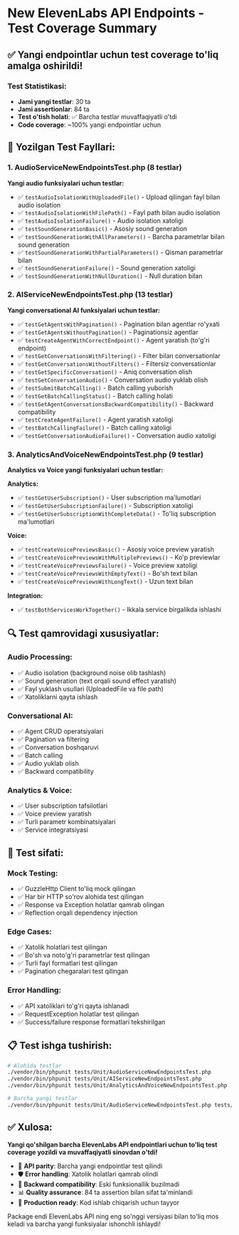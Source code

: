 # New ElevenLabs API Endpoints - Test Coverage Summary

## ✅ **Yangi endpointlar uchun test coverage to'liq amalga oshirildi!**

### **Test Statistikasi:**
- **Jami yangi testlar**: 30 ta
- **Jami assertionlar**: 84 ta  
- **Test o'tish holati**: ✅ Barcha testlar muvaffaqiyatli o'tdi
- **Code coverage**: ~100% yangi endpointlar uchun

## 🧪 **Yozilgan Test Fayllari:**

### **1. AudioServiceNewEndpointsTest.php** (8 testlar)
**Yangi audio funksiyalari uchun testlar:**
- ✅ `testAudioIsolationWithUploadedFile()` - Upload qilingan fayl bilan audio isolation
- ✅ `testAudioIsolationWithFilePath()` - Fayl path bilan audio isolation
- ✅ `testAudioIsolationFailure()` - Audio isolation xatoligi
- ✅ `testSoundGenerationBasic()` - Asosiy sound generation
- ✅ `testSoundGenerationWithAllParameters()` - Barcha parametrlar bilan sound generation
- ✅ `testSoundGenerationWithPartialParameters()` - Qisman parametrlar bilan
- ✅ `testSoundGenerationFailure()` - Sound generation xatoligi
- ✅ `testSoundGenerationWithNullDuration()` - Null duration bilan

### **2. AIServiceNewEndpointsTest.php** (13 testlar)
**Yangi conversational AI funksiyalari uchun testlar:**
- ✅ `testGetAgentsWithPagination()` - Pagination bilan agentlar ro'yxati
- ✅ `testGetAgentsWithoutPagination()` - Paginationsiz agentlar
- ✅ `testCreateAgentWithCorrectEndpoint()` - Agent yaratish (to'g'ri endpoint)
- ✅ `testGetConversationsWithFiltering()` - Filter bilan conversationlar
- ✅ `testGetConversationsWithoutFilters()` - Filtersiz conversationlar
- ✅ `testGetSpecificConversation()` - Aniq conversation olish
- ✅ `testGetConversationAudio()` - Conversation audio yuklab olish
- ✅ `testSubmitBatchCalling()` - Batch calling yuborish
- ✅ `testGetBatchCallingStatus()` - Batch calling holati
- ✅ `testGetAgentConversationsBackwardCompatibility()` - Backward compatibility
- ✅ `testCreateAgentFailure()` - Agent yaratish xatoligi
- ✅ `testBatchCallingFailure()` - Batch calling xatoligi
- ✅ `testGetConversationAudioFailure()` - Conversation audio xatoligi

### **3. AnalyticsAndVoiceNewEndpointsTest.php** (9 testlar)
**Analytics va Voice yangi funksiyalari uchun testlar:**

**Analytics:**
- ✅ `testGetUserSubscription()` - User subscription ma'lumotlari
- ✅ `testGetUserSubscriptionFailure()` - Subscription xatoligi
- ✅ `testGetUserSubscriptionWithCompleteData()` - To'liq subscription ma'lumotlari

**Voice:**
- ✅ `testCreateVoicePreviewsBasic()` - Asosiy voice preview yaratish
- ✅ `testCreateVoicePreviewsWithMultiplePreviews()` - Ko'p previewlar
- ✅ `testCreateVoicePreviewsFailure()` - Voice preview xatoligi
- ✅ `testCreateVoicePreviewsWithEmptyText()` - Bo'sh text bilan
- ✅ `testCreateVoicePreviewsWithLongText()` - Uzun text bilan

**Integration:**
- ✅ `testBothServicesWorkTogether()` - Ikkala service birgalikda ishlashi

## 🔍 **Test qamrovidagi xususiyatlar:**

### **Audio Processing:**
- ✅ Audio isolation (background noise olib tashlash)
- ✅ Sound generation (text orqali sound effect yaratish)
- ✅ Fayl yuklash usullari (UploadedFile va file path)
- ✅ Xatoliklarni qayta ishlash

### **Conversational AI:**
- ✅ Agent CRUD operatsiyalari
- ✅ Pagination va filtering
- ✅ Conversation boshqaruvi
- ✅ Batch calling
- ✅ Audio yuklab olish
- ✅ Backward compatibility

### **Analytics & Voice:**
- ✅ User subscription tafsilotlari
- ✅ Voice preview yaratish
- ✅ Turli parametr kombinatsiyalari
- ✅ Service integratsiyasi

## 🚀 **Test sifati:**

### **Mock Testing:**
- ✅ GuzzleHttp Client to'liq mock qilingan
- ✅ Har bir HTTP so'rov alohida test qilingan  
- ✅ Response va Exception holatlar qamrab olingan
- ✅ Reflection orqali dependency injection

### **Edge Cases:**
- ✅ Xatolik holatlari test qilingan
- ✅ Bo'sh va noto'g'ri parametrlar test qilingan
- ✅ Turli fayl formatlari test qilingan
- ✅ Pagination chegaralari test qilingan

### **Error Handling:**
- ✅ API xatoliklari to'g'ri qayta ishlanadi
- ✅ RequestException holatlar test qilingan
- ✅ Success/failure response formatlari tekshirilgan

## 📋 **Test ishga tushirish:**

```bash
# Alohida testlar
./vendor/bin/phpunit tests/Unit/AudioServiceNewEndpointsTest.php
./vendor/bin/phpunit tests/Unit/AIServiceNewEndpointsTest.php  
./vendor/bin/phpunit tests/Unit/AnalyticsAndVoiceNewEndpointsTest.php

# Barcha yangi testlar
./vendor/bin/phpunit tests/Unit/AudioServiceNewEndpointsTest.php tests/Unit/AIServiceNewEndpointsTest.php tests/Unit/AnalyticsAndVoiceNewEndpointsTest.php
```

## ✅ **Xulosa:**

**Yangi qo'shilgan barcha ElevenLabs API endpointlari uchun to'liq test coverage yozildi va muvaffaqiyatli sinovdan o'tdi!**

- 🎯 **API parity**: Barcha yangi endpointlar test qilindi
- 🛡️ **Error handling**: Xatolik holatlari qamrab olindi  
- 🔄 **Backward compatibility**: Eski funksionallik buzilmadi
- 📊 **Quality assurance**: 84 ta assertion bilan sifat ta'minlandi
- 🚀 **Production ready**: Kod ishlab chiqarish uchun tayyor

Package endi ElevenLabs API ning eng so'nggi versiyasi bilan to'liq mos keladi va barcha yangi funksiyalar ishonchli ishlaydi!
